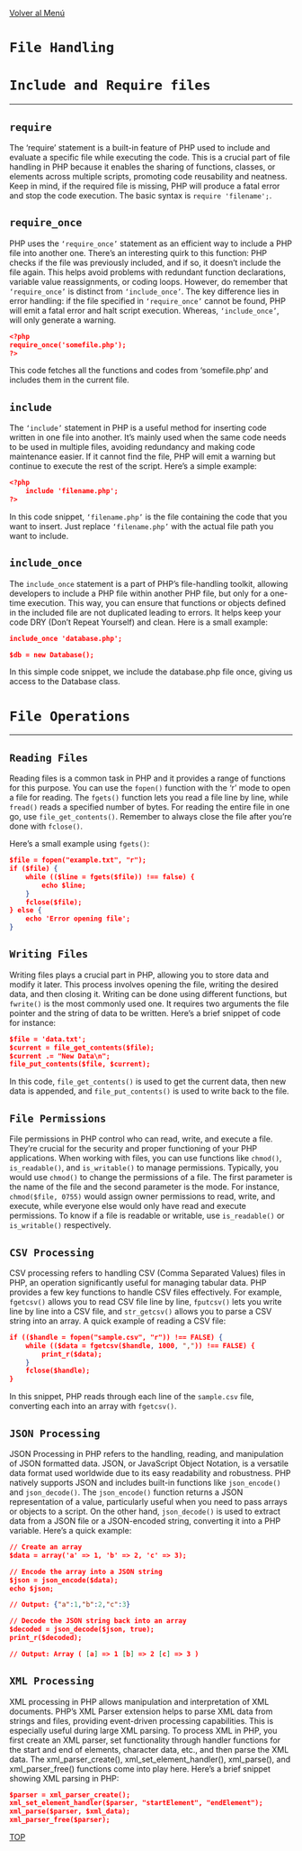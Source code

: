 [Volver al Menú](./root.md)

# `File Handling`

# `Include and Require files`

---

## `require`

The ‘require’ statement is a built-in feature of PHP used to include and evaluate a specific file while executing the code. This is a crucial part of file handling in PHP because it enables the sharing of functions, classes, or elements across multiple scripts, promoting code reusability and neatness. Keep in mind, if the required file is missing, PHP will produce a fatal error and stop the code execution. The basic syntax is `require 'filename';`.

## `require_once`

PHP uses the `‘require_once’` statement as an efficient way to include a PHP file into another one. There’s an interesting quirk to this function: PHP checks if the file was previously included, and if so, it doesn’t include the file again. This helps avoid problems with redundant function declarations, variable value reassignments, or coding loops. However, do remember that `‘require_once’` is distinct from `‘include_once’`. The key difference lies in error handling: if the file specified in `‘require_once’` cannot be found, PHP will emit a fatal error and halt script execution. Whereas, `‘include_once’`, will only generate a warning.

```json
<?php
require_once('somefile.php');
?>
```

This code fetches all the functions and codes from ‘somefile.php’ and includes them in the current file.

## `include`

The `‘include’` statement in PHP is a useful method for inserting code written in one file into another. It’s mainly used when the same code needs to be used in multiple files, avoiding redundancy and making code maintenance easier. If it cannot find the file, PHP will emit a warning but continue to execute the rest of the script. Here’s a simple example:

```json
<?php
    include 'filename.php';
?>
```

In this code snippet, `‘filename.php’` is the file containing the code that you want to insert. Just replace `‘filename.php’` with the actual file path you want to include.

## `include_once`

The `include_once` statement is a part of PHP’s file-handling toolkit, allowing developers to include a PHP file within another PHP file, but only for a one-time execution. This way, you can ensure that functions or objects defined in the included file are not duplicated leading to errors. It helps keep your code DRY (Don’t Repeat Yourself) and clean. Here is a small example:

```json
include_once 'database.php';

$db = new Database();
```

In this simple code snippet, we include the database.php file once, giving us access to the Database class.

# `File Operations`

---

## `Reading Files`

Reading files is a common task in PHP and it provides a range of functions for this purpose. You can use the `fopen()` function with the ‘r’ mode to open a file for reading. The `fgets()` function lets you read a file line by line, while `fread()` reads a specified number of bytes. For reading the entire file in one go, use `file_get_contents()`. Remember to always close the file after you’re done with `fclose()`.

Here’s a small example using `fgets()`:

```json
$file = fopen("example.txt", "r");
if ($file) {
    while (($line = fgets($file)) !== false) {
        echo $line;
    }
    fclose($file);
} else {
    echo 'Error opening file';
}
```

## `Writing Files`

Writing files plays a crucial part in PHP, allowing you to store data and modify it later. This process involves opening the file, writing the desired data, and then closing it. Writing can be done using different functions, but `fwrite()` is the most commonly used one. It requires two arguments the file pointer and the string of data to be written. Here’s a brief snippet of code for instance:

```json
$file = 'data.txt';
$current = file_get_contents($file);
$current .= "New Data\n";
file_put_contents($file, $current);
```

In this code, `file_get_contents()` is used to get the current data, then new data is appended, and `file_put_contents()` is used to write back to the file.

## `File Permissions`

File permissions in PHP control who can read, write, and execute a file. They’re crucial for the security and proper functioning of your PHP applications. When working with files, you can use functions like `chmod()`, `is_readable()`, and `is_writable()` to manage permissions. Typically, you would use `chmod()` to change the permissions of a file. The first parameter is the name of the file and the second parameter is the mode. For instance, `chmod($file, 0755)` would assign owner permissions to read, write, and execute, while everyone else would only have read and execute permissions. To know if a file is readable or writable, use `is_readable()` or `is_writable()` respectively.

## `CSV Processing`

CSV processing refers to handling CSV (Comma Separated Values) files in PHP, an operation significantly useful for managing tabular data. PHP provides a few key functions to handle CSV files effectively. For example, `fgetcsv()` allows you to read CSV file line by line, `fputcsv()` lets you write line by line into a CSV file, and `str_getcsv()` allows you to parse a CSV string into an array. A quick example of reading a CSV file:

```json
if (($handle = fopen("sample.csv", "r")) !== FALSE) {
    while (($data = fgetcsv($handle, 1000, ",")) !== FALSE) {
        print_r($data);
    }
    fclose($handle);
}
```

In this snippet, PHP reads through each line of the `sample.csv` file, converting each into an array with `fgetcsv()`.

## `JSON Processing`

JSON Processing in PHP refers to the handling, reading, and manipulation of JSON formatted data. JSON, or JavaScript Object Notation, is a versatile data format used worldwide due to its easy readability and robustness. PHP natively supports JSON and includes built-in functions like `json_encode()` and `json_decode()`. The `json_encode()` function returns a JSON representation of a value, particularly useful when you need to pass arrays or objects to a script. On the other hand, `json_decode()` is used to extract data from a JSON file or a JSON-encoded string, converting it into a PHP variable. Here’s a quick example:

```json
// Create an array
$data = array('a' => 1, 'b' => 2, 'c' => 3);

// Encode the array into a JSON string
$json = json_encode($data);
echo $json;

// Output: {"a":1,"b":2,"c":3}

// Decode the JSON string back into an array
$decoded = json_decode($json, true);
print_r($decoded);

// Output: Array ( [a] => 1 [b] => 2 [c] => 3 )
```

## `XML Processing`

XML processing in PHP allows manipulation and interpretation of XML documents. PHP’s XML Parser extension helps to parse XML data from strings and files, providing event-driven processing capabilities. This is especially useful during large XML parsing. To process XML in PHP, you first create an XML parser, set functionality through handler functions for the start and end of elements, character data, etc., and then parse the XML data. The xml_parser_create(), xml_set_element_handler(), xml_parse(), and xml_parser_free() functions come into play here. Here’s a brief snippet showing XML parsing in PHP:

```json
$parser = xml_parser_create();
xml_set_element_handler($parser, "startElement", "endElement");
xml_parse($parser, $xml_data);
xml_parser_free($parser);
```

[TOP](#file-handling)
